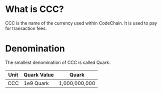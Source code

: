 # What is CCC?

CCC is the name of the currency used within CodeChain. It is used to pay for transaction fees.

# Denomination

The smallest denomination of CCC is called Quark. 

| Unit | Quark Value | Quark          |
|----- | ------------| -------------- |
| CCC  | 1e9 Quark   | 1,000,000,000  |
